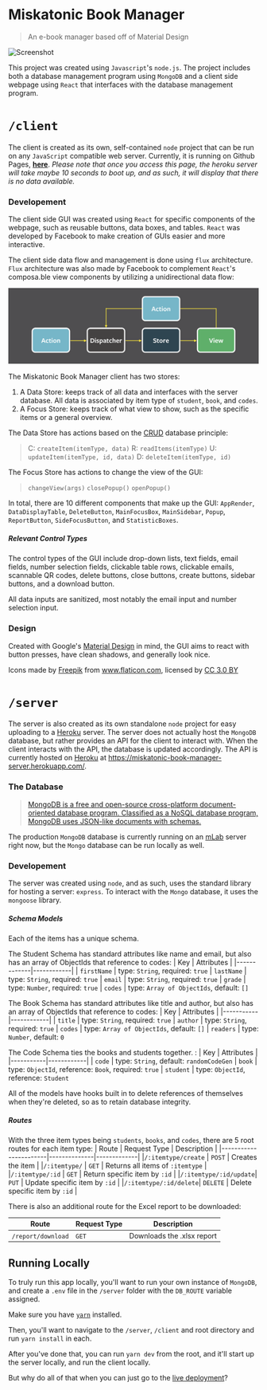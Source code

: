 # Miskatonic Book Manager 

> An e-book manager based off of Material Design

![Screenshot](https://i.imgur.com/i8558gi.png)

This project was created using `Javascript`'s `node.js`. The project includes both a database management program using `MongoDB` and a client side webpage using `React` that interfaces with the database management program.


# `/client`

The client is created as its own, self-contained `node` project that can be run on any `JavaScript` compatible web server. Currently, it is running on Github Pages, **[here](https://cooperhammond.github.io/miskatonic-book-manager/)**. *Please note that once you access this page, the heroku server will take maybe 10 seconds to boot up, and as such, it will display that there is no data available.*

### Developement

The client side GUI was created using `React` for specific components of the webpage, such as reusable buttons, data boxes, and tables. `React` was developed by Facebook to make creation of GUIs easier and more interactive.

The client side data flow and management is done using `flux` architecture. `Flux` architecture was also made by Facebook to complement `React`'s composa.ble view components by utilizing a unidirectional data flow:

![Flux Data Flow](https://raw.githubusercontent.com/facebook/flux/master/examples/flux-concepts/flux-simple-f8-diagram-with-client-action-1300w.png)

The Miskatonic Book Manager client has two stores:
1. A Data Store: keeps track of all data and interfaces with the server database. All data is associated by item type of `student`, `book`, and `codes`.
2. A Focus Store: keeps track of what view to show, such as the specific items or a general overview. 

The Data Store has actions based on the [CRUD](https://en.wikipedia.org/wiki/Create,_read,_update_and_delete) database principle:

> C: `createItem(itemType, data)`
> R: `readItems(itemType)`
> U: `updateItem(itemType, id, data)`
> D: `deleteItem(itemType, id)`

The Focus Store has actions to change the view of the GUI:

> `changeView(args)`
> `closePopup()`
> `openPopup()`

In total, there are 10 different components that make up the GUI: `AppRender`, `DataDisplayTable`, `DeleteButton`, `MainFocusBox`, `MainSidebar`, `Popup`, `ReportButton`, `SideFocusButton`, and `StatisticBoxes`.

##### Relevant Control Types

The control types of the GUI include drop-down lists, text fields, email fields, number selection fields, clickable table rows, clickable emails, scannable QR codes, delete buttons, close buttons, create buttons, sidebar buttons, and a download button.

All data inputs are sanitized, most notably the email input and number selection input.

### Design

Created with Google's [Material Design](https://material.io/) in mind, the GUI aims to react with button presses, have clean shadows, and generally look nice.

<div>Icons made by <a href="https://www.freepik.com/" title="Freepik">Freepik</a> from <a href="https://www.flaticon.com/" title="Flaticon">www.flaticon.com</a>, licensed by <a href="http://creativecommons.org/licenses/by/3.0/" title="Creative Commons BY 3.0" target="_blank">CC 3.0 BY</a></div>


# `/server`

The server is also created as its own standalone `node` project for easy uploading to a [Heroku](https://miskatonic-book-manager-server.herokuapp.com/) server. The server does not actually host the `MongoDB` database, but rather provides an API for the client to interact with. When the client interacts with the API, the database is updated accordingly. The API is currently hosted on [Heroku](https://miskatonic-book-manager-server.herokuapp.com/) at https://miskatonic-book-manager-server.herokuapp.com/.

### The Database

> [MongoDB is a free and open-source cross-platform document-oriented database program. Classified as a NoSQL database program, MongoDB uses JSON-like documents with schemas.](https://en.wikipedia.org/wiki/MongoDB)

The production `MongoDB` database is currently running on an [mLab](https://mlab.com/) server right now, but the `Mongo` database can be run locally as well.

### Developement

The server was created using `node`, and as such, uses the standard library for hosting a server: `express`. To interact with the `Mongo` database, it uses the `mongoose` library. 

##### Schema Models

Each of the items has a unique schema.

The Student Schema has standard attributes like name and email, but also has an array of ObjectIds that reference to codes:
| Key         | Attributes |
|-------------|------------|
| `firstName` | type: `String`, required: `true`
| `lastName`  | type: `String`, required: `true`
| `email`     | type: `String`, required: `true`
| `grade`     | type: `Number`, required: `true`
| `codes`     | type: `Array of ObjectIds`, default: `[]`

The Book Schema has standard attributes like title and author, but also has an array of ObjectIds that reference to codes:
| Key     | Attributes |
|-----------|------------|
| `title`   | type: `String`, required: `true`
| `author`  | type: `String`, required: `true`
| `codes`   | type: `Array of ObjectIds`, default: `[]`
| `readers` | type: `Number`, default: `0`

The Code Schema ties the books and students together. :
| Key       | Attributes |
|-----------|------------|
| `code`    | type: `String`, default: `randomCodeGen`
| `book`    | type: `ObjectId`, reference: `Book`, required: `true`
| `student` | type: `ObjectId`, reference: `Student`

All of the models have hooks built in to delete references of themselves when they're deleted, so as to retain database integrity.

##### Routes

With the three item types being `students`, `books`, and `codes`, there are 5 root routes for each item type:
|         Route         | Request Type | Description |
|-----------------------|--------------|-------------|
|`/:itemtype/create`    | `POST`       | Creates the item |
|`/:itemtype/`          | `GET`        | Returns all items of `:itemtype` |
|`/:itemtype/:id`       | `GET`        | Return specific item by `:id` |
|`/:itemtype/:id/update`| `PUT`        | Update specific item by `:id` |
|`/:itemtype/:id/delete`| `DELETE`     | Delete specific item by `:id` |

There is also an additional route for the Excel report to be downloaded:

|        Route      | Request Type | Description |
|-------------------|--------------|-------------|
|`/report/download` | `GET`        | Downloads the .xlsx report |

## Running Locally

To truly run this app locally, you'll want to run your own instance of `MongoDB`, and create a `.env` file in the `/server` folder with the `DB_ROUTE` variable assigned.

Make sure you have [`yarn`](https://yarnpkg.com/) installed.

Then, you'll want to navigate to the `/server`, `/client` and root directory and run `yarn install` in each. 

After you've done that, you can run `yarn dev` from the root, and it'll start up the server locally, and run the client locally.

But why do all of that when you can just go to the [live deployment](http://cooperhammond.github.io/miskatonic-book-manager)?
